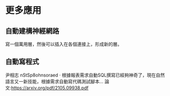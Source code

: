 # 更多應用

## 自動建構神經網路

寫一個萬用層，然後可以插入在各個連接上，形成新的層。

## 自動寫程式

尹相志
nStSp8ohnsoraed  · 
根據報表需求自動SQL撰寫已經夠神奇了，現在自然語言又一新技能，根據需求自動寫代碼測試腳本...
論文:https://arxiv.org/pdf/2105.09938.pdf